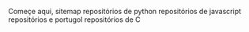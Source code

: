 Começe aqui, sitemap
repositórios de python
repositórios de javascript
repositórios e portugol
repositórios de C
